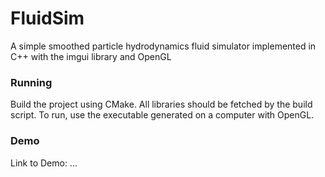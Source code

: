 # FluidSim
A simple smoothed particle hydrodynamics fluid simulator implemented in C++ with the imgui library and OpenGL

### Running
Build the project using CMake. All libraries should be fetched by the build script.
To run, use the executable generated on a computer with OpenGL. 

### Demo
Link to Demo: ...